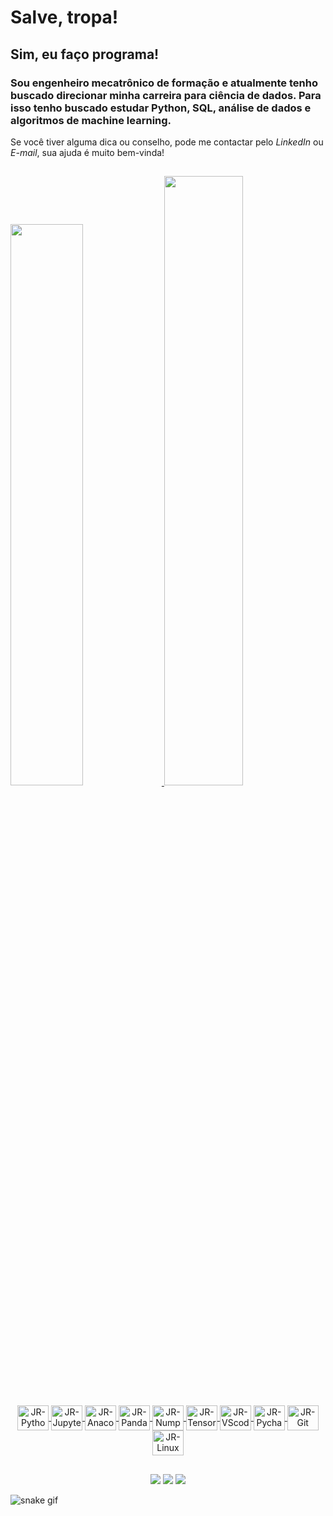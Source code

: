 # Salve, tropa! 

## Sim, eu faço programa!

### Sou engenheiro mecatrônico de formação e atualmente tenho buscado direcionar minha carreira para ciência de dados. Para isso tenho buscado estudar Python, SQL, análise de dados e algoritmos de machine learning.

Se você tiver alguma dica ou conselho, pode me contactar pelo *LinkedIn* ou *E-mail*, sua ajuda é muito bem-vinda!

##

<div>
  <a href="https://github.com/jnrxvr">
  <img width="48%" src="https://github-readme-stats.vercel.app/api?username=jnrxvr&show_icons=true&theme=tokyonight&include_all_commits=true&count_private=true"/>
  <img width="50%" src="https://github-readme-stats.vercel.app/api/top-langs/?username=jnrxvr&layout=compact&langs_count=7&theme=tokyonight"/>
</div>
  
<div align="center" style="display: inline_block"><br>
  <img align="center" alt="JR-Python" height="40" width="50" src="https://cdn.jsdelivr.net/gh/devicons/devicon/icons/python/python-original.svg">
  <img align="center" alt="JR-Jupyter" height="40" width="50" src="https://cdn.jsdelivr.net/gh/devicons/devicon/icons/jupyter/jupyter-original-wordmark.svg">
  <img align="center" alt="JR-Anaconda" height="40" width="50" src="https://cdn.jsdelivr.net/gh/devicons/devicon/icons/anaconda/anaconda-original-wordmark.svg">
  <img align="center" alt="JR-Pandas" height="40" width="50" src="https://cdn.jsdelivr.net/gh/devicons/devicon/icons/pandas/pandas-original-wordmark.svg">
  <img align="center" alt="JR-Numpy" height="40" width="50" src="https://cdn.jsdelivr.net/gh/devicons/devicon/icons/numpy/numpy-original.svg">
  <img align="center" alt="JR-TensorFlow" height="40" width="50" src="https://cdn.jsdelivr.net/gh/devicons/devicon/icons/tensorflow/tensorflow-original.svg">
  <img align="center" alt="JR-VScode" height="40" width="50" src="https://cdn.jsdelivr.net/gh/devicons/devicon/icons/vscode/vscode-original.svg">
  <img align="center" alt="JR-Pycharm" height="40" width="50" src="https://cdn.jsdelivr.net/gh/devicons/devicon/icons/pycharm/pycharm-original.svg">
  <img align="center" alt="JR-Git" height="40" width="50" src="https://cdn.jsdelivr.net/gh/devicons/devicon/icons/git/git-original-wordmark.svg">
  <img align="center" alt="JR-Linux" height="40" width="50" src="https://cdn.jsdelivr.net/gh/devicons/devicon/icons/ubuntu/ubuntu-plain-wordmark.svg">
</div> 
  
  ##
  
 <div align="center">
  <a href="https://medium.com/@xavierjr" target="_blank"><img src="https://img.shields.io/badge/Medium-12100E?style=for-the-badge&logo=medium&logoColor=white" target="_blank"></a>
  <a href="mailto:juniornxavier@hotmail.com"><img src="https://img.shields.io/badge/Microsoft_Outlook-0078D4?style=for-the-badge&logo=microsoft-outlook&logoColor=white" target="_blank"></a>
  <a href="https://www.linkedin.com/in/juniorxavier/" target="_blank"><img src="https://img.shields.io/badge/-LinkedIn-%230077B5?style=for-the-badge&logo=linkedin&logoColor=white" target="_blank"></a>
</div>
  
![snake gif](https://github.com/jnrxvr/jnrxvr/blob/output/github-contribution-grid-snake.svg)
